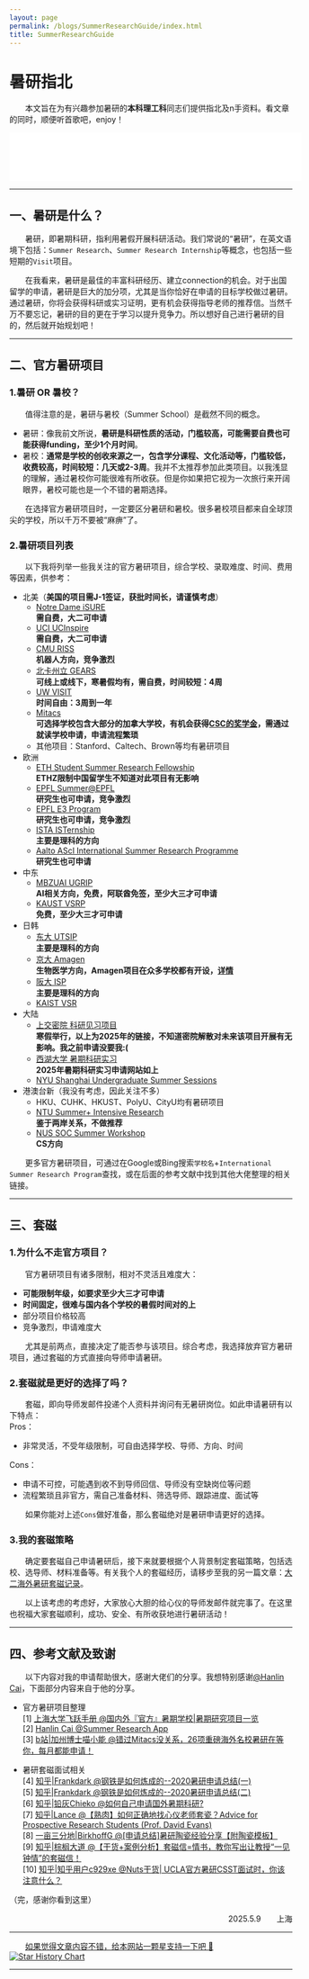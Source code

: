 ```yaml
---
layout: page
permalink: /blogs/SummerResearchGuide/index.html
title: SummerResearchGuide
---
```


# 暑研指北

&emsp;&emsp;本文旨在为有兴趣参加暑研的**本科理工科**同志们提供指北及n手资料。看文章的同时，顺便听首歌吧，enjoy！<br>
<center>
  <iframe frameborder="no" border="0" marginwidth="0" marginheight="0" width=520 height=86 src="//music.163.com/outchain/player?type=2&id=35678539&auto=0&height=66"></iframe>
</center>

---

## 一、暑研是什么？

&emsp;&emsp;暑研，即暑期科研，指利用暑假开展科研活动。我们常说的“暑研”，在英文语境下包括：`Summer Research`、`Summer Research Internship`等概念，也包括一些短期的`Visit`项目。<br>

&emsp;&emsp;在我看来，暑研是最佳的丰富科研经历、建立connection的机会。对于出国留学的申请，暑研是巨大的加分项，尤其是当你恰好在申请的目标学校做过暑研。通过暑研，你将会获得科研或实习证明，更有机会获得指导老师的推荐信。当然千万不要忘记，暑研的目的更在于学习以提升竞争力。所以想好自己进行暑研的目的，然后就开始规划吧！<br>

---

## 二、官方暑研项目
### 1.暑研 OR 暑校？

&emsp;&emsp;值得注意的是，暑研与暑校（Summer School）是截然不同的概念。<br>

- 暑研：像我前文所说，**暑研是科研性质的活动，门槛较高，可能需要自费也可能获得funding，至少1个月时间**。
- 暑校：**通常是学校的创收来源之一，包含学分课程、文化活动等，门槛较低，收费较高，时间较短：几天或2-3周**。我并不太推荐参加此类项目。以我浅显的理解，通过暑校你可能很难有所收获。但是你如果把它视为一次旅行来开阔眼界，暑校可能也是一个不错的暑期选择。<br>

&emsp;&emsp;在选择官方暑研项目时，一定要区分暑研和暑校。很多暑校项目都来自全球顶尖的学校，所以千万不要被“麻痹”了。<br>

### 2.暑研项目列表

&emsp;&emsp;以下我将列举一些我关注的官方暑研项目，综合学校、录取难度、时间、费用等因素，供参考：<br>
- 北美（**美国的项目需J-1签证，获批时间长，请谨慎考虑**）
  - [Notre Dame iSURE](https://ndi-sa.nd.edu/index.cfm?FuseAction=Programs.ViewProgramAngular&id=10096)<br>**需自费，大二可申请**
  - [UCI UCInspire](https://sites.uci.edu/ucinspire/)<br>**需自费，大二可申请**
  - [CMU RISS](https://riss.ri.cmu.edu/)<br>**机器人方向，竞争激烈**
  - [北卡州立 GEARS](https://gti.ncsu.edu/gears/)<br>**可线上或线下，寒暑假均有，需自费，时间较短：4周**
  - [UW VISIT](https://www.ielp.uw.edu/programs/research-programs/visit/overview)<br>**时间自由：3周到一年**
  - [Mitacs](https://www.mitacs.ca/our-programs/globalink-research-internship-students/)<br>**可选择学校包含大部分的加拿大学校，有机会获得[CSC的奖学金](https://www.csc.edu.cn/chuguo/s/3304)，需通过就读学校申请，申请流程繁琐**
  - 其他项目：Stanford、Caltech、Brown等均有暑研项目
- 欧洲
  - [ETH Student Summer Research Fellowship](https://inf.ethz.ch/studies/summer-research-fellowship.html)<br>**ETHZ限制中国留学生不知道对此项目有无影响**
  - [EPFL Summer@EPFL](https://summer.epfl.ch/)<br>**研究生也可申请，竞争激烈**
  - [EPFL E3 Program](https://eee.epfl.ch/)<br>**研究生也可申请，竞争激烈**
  - [ISTA ISTernship](https://phd.pages.ist.ac.at/isternship/)<br>**主要是理科的方向**
  - [Aalto AScI International Summer Research Programme](https://www.aalto.fi/en/aalto-science-institute-asci/aalto-science-institute-international-summer-research-programme)<br>**研究生也可申请**
- 中东
  - [MBZUAI UGRIP](https://mbzuai.ac.ae/ugrip/)<br>**AI相关方向，免费，阿联酋免签，至少大三才可申请**
  - [KAUST VSRP](https://admissions.kaust.edu.sa/study/internships)<br>**免费，至少大三才可申请**
- 日韩
  - [东大 UTSIP](https://www.k.u-tokyo.ac.jp/en/education/for_undergraduate/utsip/)<br>**主要是理科的方向**
  - [京大 Amagen](https://www.opir.kyoto-u.ac.jp/study/en/curriculum/amgenscholars/research/)<br>**生物医学方向，Amagen项目在众多学校都有开设，[详情](https://amgenscholars.com/)**
  - [阪大 ISP](https://www.sci.osaka-u.ac.jp/en/international-summer-program-isp/)<br>**主要是理科的方向**
  - [KAIST VSR](https://io.kaist.ac.kr/menu/io.do?mguid=D4CD2D0A-21E5-E511-940C-2C44FD7DF8B9) 
- 大陆
  - [上交密院 科研见习项目](https://www.ji.sjtu.edu.cn/cn/prospective-students-zh/2024-12-02/151065/)<br>**寒假举行，以上为2025年的链接，不知道密院解散对未来该项目开展有无影响。我之前申请没要我:(**
  - [西湖大学 暑期科研实习](https://www.westlake.edu.cn/news_events/westlakenews/zsdt/202503/t20250310_53390.shtml)<br>**2025年暑期科研实习申请网站如上**
  - [NYU Shanghai Undergraduate Summer Sessions](https://shanghai.nyu.edu/page/undergraduate-summer-sessions)
- 港澳台新（我没有考虑，因此关注不多）
  - HKU、CUHK、HKUST、PolyU、CityU均有暑研项目
  - [NTU Summer+ Intensive Research](https://oia.ntu.edu.tw/short-term-programs/courses/8BF146B51660)<br>**鉴于两岸关系，不做推荐**
  - [NUS SOC Summer Workshop](https://sws.comp.nus.edu.sg/)<br>**CS方向**<br>

&emsp;&emsp;更多官方暑研项目，可通过在Google或Bing搜索`学校名`+`International Summer Research Program`查找，或在后面的参考文献中找到其他大佬整理的相关链接。<br>

---

## 三、套磁
### 1.为什么不走官方项目？

&emsp;&emsp;官方暑研项目有诸多限制，相对不灵活且难度大：<br>
- **可能限制年级，如要求至少大三才可申请**
- **时间固定，很难与国内各个学校的暑假时间对的上**
- 部分项目价格较高
- 竞争激烈，申请难度大

&emsp;&emsp;尤其是前两点，直接决定了能否参与该项目。综合考虑，我选择放弃官方暑研项目，通过套磁的方式直接向导师申请暑研。<br>

### 2.套磁就是更好的选择了吗？

&emsp;&emsp;套磁，即向导师发邮件投递个人资料并询问有无暑研岗位。如此申请暑研有以下特点：<br>
Pros：<br>
- 非常灵活，不受年级限制，可自由选择学校、导师、方向、时间

Cons：<br>
- 申请不可控，可能遇到收不到导师回信、导师没有空缺岗位等问题
- 流程繁琐且非官方，需自己准备材料、筛选导师、跟踪进度、面试等

&emsp;&emsp;如果你能对上述`Cons`做好准备，那么套磁绝对是暑研申请更好的选择。<br>

### 3.我的套磁策略
&emsp;&emsp;确定要套磁自己申请暑研后，接下来就要根据个人背景制定套磁策略，包括选校、选导师、材料准备等。有关我个人的套磁经历，请移步至我的另一篇文章：[大二海外暑研套磁记录](https://frankyanhansun.github.io/blogs/SummerResearch/)。<br>

&emsp;&emsp;以上该考虑的考虑好，大家放心大胆的给心仪的导师发邮件就完事了。在这里也祝福大家套磁顺利，成功、安全、有所收获地进行暑研活动！<br>

---

## 四、参考文献及致谢

&emsp;&emsp;以下内容对我的申请帮助很大，感谢大佬们的分享。我想特别感谢[@Hanlin Cai](https://caihanlin.com)，下面部分内容来自于他的分享。<br>

- 官方暑研项目整理<br>
  [1] [上海大学飞跃手册 @国内外『官方』暑期学校|暑期研究项目一览](https://shuosc.github.io/fly/posts/summer-program/)<br>
  [2] [Hanlin Cai @Summer Research App](https://caihanlin.com/blogs/summer-res/)<br>
  [3] [b站|加州博士喵小能 @错过Mitacs没关系，26项重磅海外名校暑研在等你，每月都能申请！](https://www.bilibili.com/video/BV1H1mVYiE17/?spm_id_from=333.337.search-card.all.click&vd_source=a416fcb6c88258170a1902d8753f0269)<br>

- 暑研套磁面试相关<br>
  [4] [知乎|Frankdark @钢铁是如何炼成的--2020暑研申请总结(一)](https://zhuanlan.zhihu.com/p/121826302)<br>
  [5] [知乎|Frankdark @钢铁是如何炼成的--2020暑研申请总结(二)](https://zhuanlan.zhihu.com/p/122252971)<br>
  [6] [知乎|铅灰Chieko @如何自己申请国外暑期科研?](https://www.zhihu.com/question/36545251)<br>
  [7] [知乎|Lance @【熟肉】如何正确地找心仪老师套瓷？Advice for Prospective Research Students (Prof. David Evans)](https://zhuanlan.zhihu.com/p/661528840)<br>
  [8] [一亩三分地|BirkhoffG @[申请总结]暑研陶瓷经验分享【附陶瓷模板】](https://www.1point3acres.com/bbs/thread-496880-1-1.html)<br>
  [9] [知乎|棕榈大道 @【干货+案例分析】套磁信=情书，教你写出让教授“一见钟情”的套磁信！](https://zhuanlan.zhihu.com/p/102099443)<br>
  [10] [知乎|知乎用户c929xe @Nuts干货| UCLA官方暑研CSST面试时，你该注意什么？](https://zhuanlan.zhihu.com/p/48296188)<br>

（完，感谢你看到这里）<br>
<p align="right">2025.5.9&emsp;&emsp;上海</p>

---

&emsp;&emsp;[如果觉得文章内容不错，给本网站一颗星支持一下吧 🥰](https://github.com/FrankYanhanSun/frankyanhansun.github.io) 
<br>[![Star History Chart](https://api.star-history.com/svg?repos=FrankYanhanSun/frankyanhansun.github.io&type=Date)](https://star-history.com/#FrankYanhanSun/frankyanhansun.github.io&Date)
<br>

---

<div id="gitalk-container"></div>
<link rel="stylesheet" href="https://cdn.jsdelivr.net/npm/gitalk@1/dist/gitalk.css">
  <script src="https://cdn.jsdelivr.net/npm/gitalk@1/dist/gitalk.min.js"></script>
<script>
  var gitalk = new Gitalk({
    clientID: 'Ov23lihnmZn9aASGczuq',
    clientSecret: '4aa9bb229bf645539bd3656036d391d4da46c8c3',
    repo: 'Gitalk_comment',
    owner: 'FrankYanhanSun',
    admin: ['FrankYanhanSun'],
    id: location.pathname,
    distractionFreeMode: false
  });
  gitalk.render('gitalk-container');
</script>
